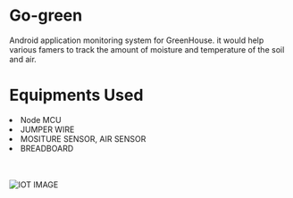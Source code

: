 # Go-green
Android application monitoring system for GreenHouse. it would help various famers to track the amount of moisture and temperature of the soil and air.

<h1> Equipments Used </h1>
<li> Node MCU </li>
<li> JUMPER WIRE </li>
<li> MOSITURE SENSOR, AIR SENSOR </li>
<li> BREADBOARD </li>
<br>
<br>

![IOT IMAGE](https://images.squarespace-cdn.com/content/v1/5cd5416165a707dfa6309ca1/1558946754976-QKHOPIXFA30RC14HVECU/ke17ZwdGBToddI8pDm48kHhlTY0to_qtyxq77jLiHTtZw-zPPgdn4jUwVcJE1ZvWhcwhEtWJXoshNdA9f1qD7T-j82ScS_xjTqFYGqFrT72qZ_E0ELtHpOZiWcSG1QwIMeEVreGuQ8F95X5MZTW1Jw/AI+IoT.png)
